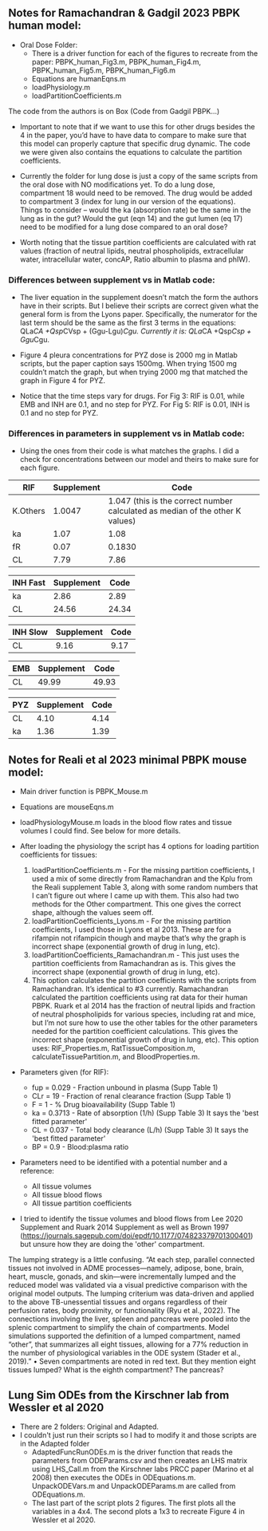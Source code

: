 ## Notes for Ramachandran & Gadgil 2023 PBPK human model:
- Oral Dose Folder:
  - There is a driver function for each of the figures to recreate from the paper: PBPK_human_Fig3.m, PBPK_human_Fig4.m, PBPK_human_Fig5.m, PBPK_human_Fig6.m
  - Equations are humanEqns.m
  - loadPhysiology.m
  - loadPartitionCoefficients.m

The code from the authors is on Box (Code from Gadgil PBPK…)

- Important to note that if we want to use this for other drugs besides the 4 in the paper, you’d have to have data to compare to make sure that this model can properly capture that specific drug dynamic. The code we were given also contains the equations to calculate the partition coefficients. 

- Currently the folder for lung dose is just a copy of the same scripts from the oral dose with NO modifications yet. To do a lung dose, compartment 18 would need to be removed. The drug would be added to compartment 3 (index for lung in our version of the equations). Things to consider – would the ka (absorption rate) be the same in the lung as in the gut? Would the gut (eqn 14) and the gut lumen (eq 17) need to be modified for a lung dose compared to an oral dose? 

- Worth noting that the tissue partition coefficients are calculated with rat values (fraction of neutral lipids, neutral phospholipids, extracellular water, intracellular water, concAP, Ratio albumin to plasma and phIW).
### Differences between supplement vs in Matlab code:
- The liver equation in the supplement doesn’t match the form the authors have in their scripts. But I believe their scripts are correct given what the general form is from the Lyons paper. Specifically, the numerator for the last term should be the same as the first 3 terms in the equations: QLa*CA +Qsp*CVsp + (Ggu-Lgu)*Cgu. Currently it is: QLa*CA +Qsp*Csp + Ggu*Cgu.

- Figure 4 pleura concentrations for PYZ dose is 2000 mg in Matlab scripts, but the paper caption says 1500mg. When trying 1500 mg couldn’t match the graph, but when trying 2000 mg that matched the graph in Figure 4 for PYZ. 

- Notice that the time steps vary for drugs. For Fig 3: RIF is 0.01, while EMB and INH are 0.1, and no step for PYZ. For Fig 5: RIF is 0.01, INH is 0.1 and no step for PYZ. 

### Differences in parameters in supplement vs in Matlab code:
- Using the ones from their code is what matches the graphs. I did a check for concentrations between our model and theirs to make sure for each figure. 

| RIF	| Supplement | 	Code | 
| --- | ---------- | ----- |
| K.Others | 1.0047 | 1.047 (this is the correct number calculated as median of the other K values) | 
|ka	| 1.07	| 1.08
|fR	| 0.07	| 0.1830
|CL	| 7.79	| 7.86

| INH Fast	| Supplement | 	Code | 
| --- | ---------- | ----- |
|ka	 | 2.86 | 	2.89|
|CL |	24.56	| 24.34|

| INH Slow	| Supplement | 	Code | 
| --- | ---------- | ----- |
|CL	|9.16|	9.17|

| EMB	| Supplement | 	Code | 
| --- | ---------- | ----- |
|CL	|49.99|	49.93|

| PYZ	| Supplement | 	Code | 
| --- | ---------- | ----- |
| CL	| 4.10	| 4.14| 
| ka	| 1.36	| 1.39|

## Notes for Reali et al 2023 minimal PBPK mouse model:
- Main driver function is PBPK_Mouse.m
- Equations are mouseEqns.m
- loadPhysiologyMouse.m loads in the blood flow rates and tissue volumes I could find. See below for more details. 
- After loading the physiology the script has 4 options for loading partition coefficients for tissues:
  1.	loadPartitionCoefficients.m - For the missing partition coefficients, I used a mix of some directly from Ramachandran and the Kplu from the Reali supplement Table 3, along with some random numbers that I can’t figure out where I came up with them. This also had two methods for the Other compartment. This one gives the correct shape, although the values seem off. 
  2.	loadPartitionCoefficients_Lyons.m - For the missing partition coefficients, I used those in Lyons et al 2013. These are for a rifampin not rifampicin though and maybe that’s why the graph is incorrect shape (exponential growth of drug in lung, etc). 
  3.	loadPartitionCoefficients_Ramachandran.m - This just uses the partition coefficients from Ramachandran as is. This gives the incorrect shape (exponential growth of drug in lung, etc).
  4.	This option calculates the partition coefficients with the scripts from Ramachandran. It’s identical to #3 currently. Ramachandran calculated the partition coefficients using rat data for their human PBPK. Ruark et al 2014 has the fraction of neutral lipids and fraction of neutral phospholipids for various species, including rat and mice, but I’m not sure how to use the other tables for the other parameters needed for the partition coefficient calculations. This gives the incorrect shape (exponential growth of drug in lung, etc). This option uses: RIF_Properties.m, RatTissueComposition.m, calculateTissuePartition.m, and BloodProperties.m.

- Parameters given (for RIF): 
  - fup = 0.029   - Fraction unbound in plasma (Supp Table 1)
  - CLr = 19 - Fraction of renal clearance fraction (Supp Table 1)
  - F = 1 - % Drug bioavailability (Supp Table 1)
  - ka = 0.3713 - Rate of absorption (1/h) (Supp Table 3) It says the 'best fitted parameter'
  - CL = 0.037 - Total body clearance (L/h) (Supp Table 3) It says the 'best fitted parameter'
  - BP = 0.9 - Blood:plasma ratio

- Parameters need to be identified with a potential number and a reference:
  - All tissue volumes
  - All tissue blood flows
  - All tissue partition coefficients
- I tried to identify the tissue volumes and blood flows from Lee 2020 Supplement and Ruark 2014 Supplement as well as Brown 1997 (https://journals.sagepub.com/doi/epdf/10.1177/074823379701300401)  but unsure how they are doing the 'other' compartment. 

The lumping strategy is a little confusing. “At each step, parallel connected tissues not involved in ADME processes—namely, adipose, bone, brain, heart, muscle, gonads, and skin—were incrementally lumped and the reduced model was validated via a visual predictive comparison with the original model outputs. The lumping criterium was data-driven and applied to the above TB-unessential tissues and organs regardless of their perfusion rates, body proximity, or functionality (Ryu et al., 2022). The connections involving the liver, spleen and pancreas were pooled into the splenic compartment to simplify the chain of compartments. Model simulations supported the definition of a lumped compartment, named “other”, that summarizes all eight tissues, allowing for a 77% reduction in the number of physiological variables in the ODE system (Stader et al., 2019).”
•	Seven compartments are noted in red text. But they mention eight tissues lumped? What is the eighth compartment? The pancreas? 

## Lung Sim ODEs from the Kirschner lab from Wessler et al 2020
- There are 2 folders: Original and Adapted.
- I couldn't just run their scripts so I had to modify it and those scripts are in the Adapted folder
  - AdaptedFuncRunODEs.m is the driver function that reads the parameters from ODEParams.csv and then creates an LHS matrix using LHS_Call.m from the Kirschner labs PRCC paper (Marino et al 2008) then executes the ODEs in ODEquations.m. UnpackODEVars.m and UnpackODEParams.m are called from ODEquations.m.
  - The last part of the script plots 2 figures. The first plots all the variables in a 4x4. The second plots a 1x3 to recreate Figure 4 in Wessler et al 2020. 
